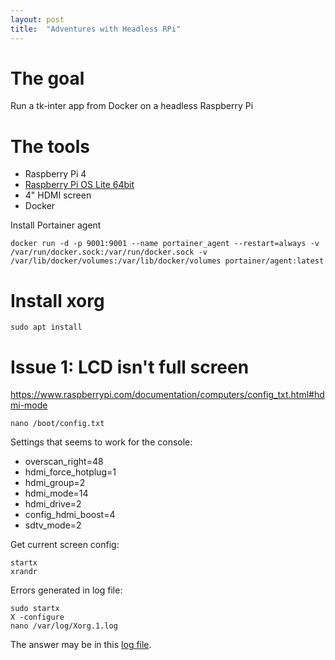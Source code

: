 ```yaml
---
layout: post
title:  "Adventures with Headless RPi"
---
```


# The goal

Run a tk-inter app from Docker on a headless Raspberry Pi

# The tools

- Raspberry Pi 4
- [Raspberry Pi OS Lite 64bit](https://downloads.raspberrypi.org/raspios_lite_arm64/images/)
- 4" HDMI screen
- Docker

Install Portainer agent

    docker run -d -p 9001:9001 --name portainer_agent --restart=always -v /var/run/docker.sock:/var/run/docker.sock -v /var/lib/docker/volumes:/var/lib/docker/volumes portainer/agent:latest

# Install xorg

    sudo apt install 

# Issue 1: LCD isn't full screen
https://www.raspberrypi.com/documentation/computers/config_txt.html#hdmi-mode

    nano /boot/config.txt

Settings that seems to work for the console:

- overscan_right=48
- hdmi_force_hotplug=1
- hdmi_group=2
- hdmi_mode=14
- hdmi_drive=2
- config_hdmi_boost=4
- sdtv_mode=2

Get current screen config:

    startx
    xrandr

Errors generated in log file:

    sudo startx
    X -configure
    nano /var/log/Xorg.1.log

The answer may be in this [log file](/assets/logs/Xorg.1.log).

